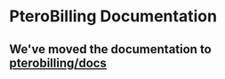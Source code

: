 # PteroBilling Documentation
## We've moved the documentation to [pterobilling/docs](https://github.com/pterobilling/docs)
